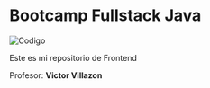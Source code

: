 # Bootcamp Fullstack Java

![Codigo](https://desarrolloweb.com/storage/tag_images/actual/RMhVjjVD4x1sL1vNnEx6BBFITf9eaEPedch3nfqs.png)

Este es mi repositorio de Frontend

Profesor: **Victor Villazon**
